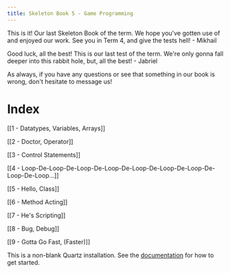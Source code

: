 ```yaml
---
title: Skeleton Book 5 - Game Programming
---
```


This is it! Our last Skeleton Book of the term. We hope you've gotten use of and enjoyed our work. See you in Term 4, and give the tests hell!
\- Mikhail

Good luck, all the best! This is our last test of the term. We're only gonna fall deeper into this rabbit hole, but, all the best!
\- Jabriel


As always, if you have any questions or see that something in our book is wrong, don't hesitate to message us!

# Index

[[1 - Datatypes, Variables, Arrays]]

[[2 - Doctor, Operator]]

[[3 - Control Statements]]

[[4 - Loop-De-Loop-De-Loop-De-Loop-De-Loop-De-Loop-De-Loop-De-Loop-De-Loop...]]

[[5 - Hello, Class]]

[[6 - Method Acting]]

[[7 - He's Scripting]]

[[8 - Bug, Debug]]

[[9 - Gotta Go Fast, (Faster)]]



This is a non-blank Quartz installation.
See the [documentation](https://quartz.jzhao.xyz) for how to get started.
